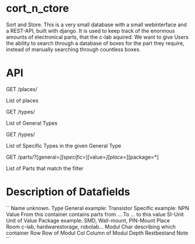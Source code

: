 cort_n_ctore
============

Sort and Store. This is a very small database with a small webinterface and a REST-API, built with django. It is used to keep track of the enormous amounts of electronical parts, that the c-lab aquired. We want to give Users the ability to search through a database of boxes for the part they require, instead of manually searching through countless boxes.








API
===

GET /places/

  List of places

GET /types/

  List of General Types

GET /types/<GENERAL>

  List of Specific Types in the given General Type

GET /parts/?[general=*][specific=*][value=*][place=*][package=*]

  List of Parts that match the filter


Description of Datafields
===
´´
Name		unknown.
Type
   General	example: Transistor
   Specific	example: NPN
Value
   From		this container contains parts from ...
   To		... to this value
   SI-Unit	Unit of Value
Package		example: SMD, Wall-mount, PIN-Mount
Place	
   Room		c-lab, hardwarestorage, robolab...
   Modul	Char describing which container
   Row		Row of Modul
   Col		Column of Modul
Depth
Restbestand
Note
´´
